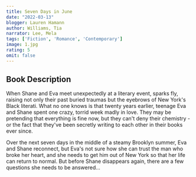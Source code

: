 ```yaml
---
title: Seven Days in June
date: "2022-03-13"
blogger: Lauren Hamann
author: Williams, Tia
narrator: Lee, Mela
tags: ['Fiction', 'Romance', 'Contemporary']
image: 1.jpg
rating: 5
omit: false
---
```



## Book Description

When Shane and Eva meet unexpectedly at a literary event, sparks fly, raising not only their past buried traumas but the eyebrows of New York's Black literati. What no one knows is that twenty years earlier, teenage Eva and Shane spent one crazy, torrid week madly in love. They may be pretending that everything is fine now, but they can't deny their chemistry - or the fact that they've been secretly writing to each other in their books ever since.

Over the next seven days in the middle of a steamy Brooklyn summer, Eva and Shane reconnect, but Eva's not sure how she can trust the man who broke her heart, and she needs to get him out of New York so that her life can return to normal. But before Shane disappears again, there are a few questions she needs to be answered...